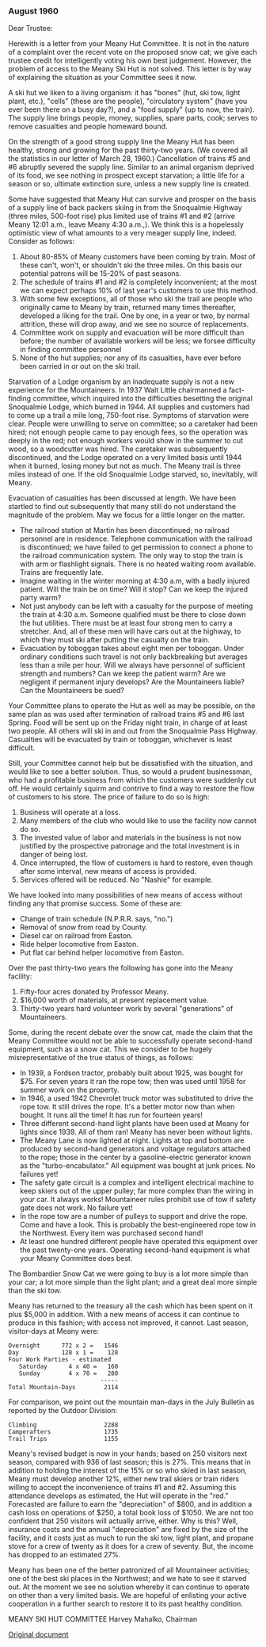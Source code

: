 
### August 1960

Dear Trustee:

Herewith is a letter from your Meany Hut Committee. It is not in the nature of a complaint over the recent vote on the proposed snow cat; we give each trustee credit for intelligently voting his own best judgement. However, the problem of access to the Meany Ski Hut is not solved. This letter is by way of explaining the situation as your Committee sees it now.

A ski hut we liken to a living organism: it has "bones" (hut, ski tow, light plant, etc.), "cells" (these are the people), "circulatory system" (have you ever been there on a busy day?), and a "food supply" (up to now, the train). The supply line brings people, money, supplies, spare parts, cook; serves to remove casualties and people homeward bound.

On the strength of a good strong supply line the Meany Hut has been healthy, strong and growing for the past thirty-two years. (We covered all the statistics in our letter of March 28, 1960.) Cancellation of trains #5 and #6 abruptly severed the supply line. Similar to an animal organism deprived of its food, we see nothing in prospect except starvation; a little life for a season or so, ultimate extinction sure, unless a new supply line is created.

Some have suggested that Meany Hut can survive and prosper on the basis of a supply line of back packers skiing in from the Snoqualmie Highway (three miles, 500-foot rise) plus limited use of trains #1 and #2 (arrive Meany 12:01 a.m., leave Meany 4:30 a.m.,). We think this is a hopelessly optimistic view of what amounts to a very meager supply line, indeed. Consider as follows:

1. About 80-85% of Meany customers have been coming by train. Most of these can't, won't, or shouldn't ski the three miles. On this basis our potential patrons will be 15-20% of past seasons.
2. The schedule of trains #1 and #2 is completely inconvenient; at the most we can expect perhaps 10% of last year's customers to use this method.
3. With some few exceptions, all of those who ski the trail are people who originally came to Meany by train, returned many times thereafter, developed a liking for the trail. One by one, in a year or two, by normal attrition, these will drop away, and we see no source of replacements.
4. Committee work on supply and evacuation will be more difficult than before; the number of available workers will be less; we forsee difficulty in finding committee personnel
5. None of the hut supplies; nor any of its casualties, have ever before been carried in or out on the ski trail.

Starvation of a Lodge organism by an inadequate supply is not a new experience for the Mountaineers. In 1937 Walt Little chairmanned a fact-finding committee, which inquired into the difficulties besetting the original Snoqualmie Lodge, which burned in 1944. All supplies and customers had to come up a trail a mile long, 750-foot rise. Symptoms of starvation were clear. People were unwilling to serve on committee; so a caretaker had been hired; not enough people came to pay enough fees, so the operation was deeply in the red; not enough workers would show in the summer to cut wood, so a woodcutter was hired. The caretaker was subsequently discontinued, and the Lodge operated on a very limited basis until 1944 when it burned, losing money but not as much. The Meany trail is three miles instead of one. If the old Snoqualmie Lodge starved, so, inevitably, will Meany.

Evacuation of casualties has been discussed at length. We have been startled to find out subsequently that many still do not understand the magnitude of the problem. May we focus for a little longer on the matter.

- The railroad station at Martin has been discontinued; no railroad personnel are in residence. Telephone communication with the railroad is discontinued; we have failed to get permission to connect a phone to the railroad communication system. The only way to stop the train is with arm or flashlight signals. There is no heated waiting room available. Trains are frequently late.
- Imagine waiting in the winter morning at 4:30 a.m, with a badly injured patient. Will the train be on time? Will it stop? Can we keep the injured party warm?
- Not just anybody can be left with a casualty for the purpose of meeting the train at 4:30 a.m. Someone qualified must be there to close down the hut utilities. There must be at least four strong men to carry a stretcher. And, all of these men will have cars out at the highway, to which they must ski after putting the casualty on the train.
- Evacuation by toboggan takes about eight men per toboggan. Under ordinary conditions such travel is not only backbreaking but averages less than a mile per hour. Will we always have personnel of sufficient strength and numbers? Can we keep the patient warm? Are we negligent if permanent injury develops? Are the Mountaineers liable? Can the Mountaineers be sued?

Your Committee plans to operate the Hut as well as may be possible, on the same plan as was used after termination of railroad trains #5 and #6 last Spring. Food will be sent up on the Friday night train, in charge of at least two people. All others will ski in and out from the Snoqualmie Pass Highway. Casualties will be evacuated by train or toboggan, whichever is least difficult.

Still, your Committee cannot help but be dissatisfied with the situation, and would like to see a better solution. Thus, so would a prudent businessman, who had a profitable business from which the customers were suddenly cut off. He would certainly squirm and contrive to find a way to restore the flow of customers to his store. The price of failure to do so is high:

1. Business will operate at a loss.
2. Many members of the club who would like to use the facility now cannot do so.
3. The invested value of labor and materials in the business is not now justified by the prospective patronage and the total investment is in danger of being lost.
4. Once interrupted, the flow of customers is hard to restore, even though after some interval, new means of access is provided.
5. Services offered will be reduced. No "Nashie" for example.

We have looked into many possibilities of new means of access without finding any that promise success. Some of these are:

* Change of train schedule (N.P.R.R. says, "no.")
* Removal of snow from road by County.
* Diesel car on railroad from Easton.
* Ride helper locomotive from Easton.
* Put flat car behind helper locomotive from Easton.

Over the past thirty-two years the following has gone into the Meany facility:

1. Fifty-four acres donated by Professor Meany.
2. $16,000 worth of materials, at present replacement value.
3. Thirty-two years hard volunteer work by several "generations" of Mountaineers.

Some, during the recent debate over the snow cat, made the claim that the Meany Committee would not be able to successfully operate second-hand equipment, such as a snow cat. This we consider to be hugely misrepresentative of the true status of things, as follows:

- In 1939, a Fordson tractor, probably built about 1925, was bought for $75. For seven years it ran the rope tow; then was used until 1958 for summer work on the property.
- In 1946, a used 1942 Chevrolet truck motor was substituted to drive the rope tow. It still drives the rope. It's a better motor now than when bought. It runs all the time! It has run for fourteen years!
- Three different second-hand light plants have been used at Meany for lights since 1939. All of them ran! Meany has never been without lights.
- The Meany Lane is now lighted at night. Lights at top and bottom are produced by second-hand generators and voltage regulators attached to the rope; those in the center by a gasoline-electric generator known as the "turbo-encabulator." All equipment was bought at junk prices. No failures yet!
- The safety gate circuit is a complex and intelligent electrical machine to keep skiers out of the upper pulley; far more complex than the wiring in your car. It always works! Mountaineer rules prohibit use of tow if safety gate does not work. No failure yet!
- In the rope tow are a number of pulleys to support and drive the rope. Come and have a look. This is probably the best-engineered rope tow in the Northwest. Every item was purchased second hand!
- At least one hundred different people have operated this equipment over the past twenty-one years. Operating second-hand equipment is what your Meany Committee does best.

The Bombardier Snow Cat we were going to buy is a lot more simple than your car; a lot more simple than the light plant; and a great deal more simple than the ski tow.

Meany has returned to the treasury all the cash which has been spent on it plus $5,000 in addition. With a new means of access it can continue to produce in this fashion; with access not improved, it cannot. Last season, visitor-days at Meany were:

    Overnight      772 x 2 =   1546
    Day            128 x 1 =    128
    Four Work Parties - estimated
       Saturday      4 x 40 =   160
       Sunday        4 x 70 =   280
                              -----
    Total Mountain-Days        2114

For comparison, we point out the mountain man-days in the July Bulletin as reported by the Outdoor Division:

    Climbing                   2288
    Camperafters               1735
    Trail Trips                1155

Meany's revised budget is now in your hands; based on 250 visitors next season, compared with 936 of last season; this is 27%. This means that in addition to holding the interest of the 15% or so who skied in last season, Meany must develop another 12%, either new trail skiers or train riders willing to accept the inconvenience of trains #1 and #2. Assuming this attendance develops as estimated, the Hut will operate in the "red." Forecasted are failure to earn the "depreciation" of $800, and in addition a cash loss on operations of $250, a total book loss of $1050. We are not too confident that 250 visitors will actually arrive, either. Why is this? Well, insurance costs and the annual "depreciation" are fixed by the size of the facility, and it costs just as much to run the ski tow, light plant, and propane stove for a crew of twenty as it does for a crew of seventy. But, the income has dropped to an estimated 27%.

Meany has been one of the better patronized of all Mountaineer activities; one of the best ski places in the Northwest; and we hate to see it starved out. At the moment we see no solution whereby it can continue to operate on other than a very limited basis. We are hopeful of enlisting your active cooperation in a further search to restore it to its past healthy condition.

MEANY SKI HUT COMMITTEE
Harvey Mahalko, Chairman

[Original document](https://github.com/MeanyLodge/meanylodge.github.com/blob/master/reference/1960%20History%2C%20Harvey.pdf)
